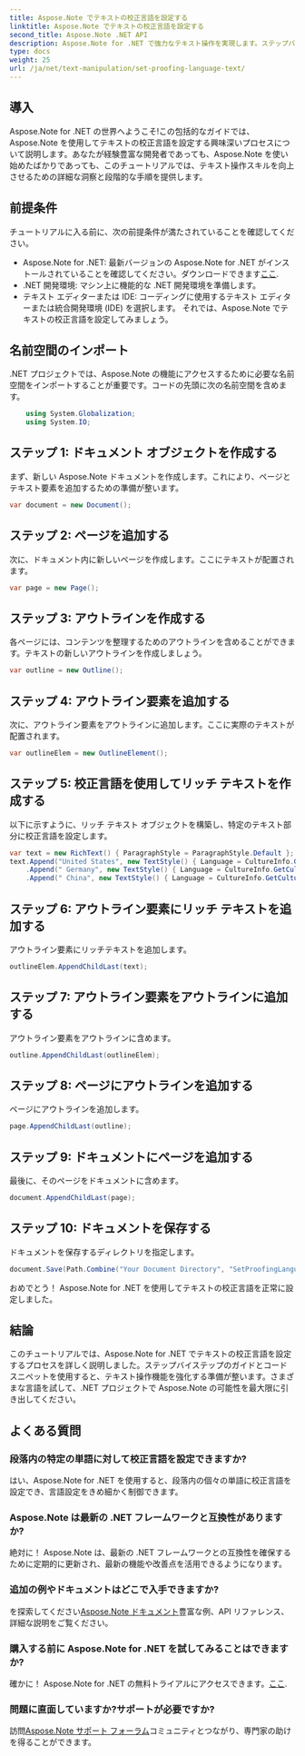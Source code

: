 ```yaml
---
title: Aspose.Note でテキストの校正言語を設定する
linktitle: Aspose.Note でテキストの校正言語を設定する
second_title: Aspose.Note .NET API
description: Aspose.Note for .NET で強力なテキスト操作を実現します。ステップバイステップのガイダンスに従って、校正言語を簡単に設定できます。今すぐ .NET プロジェクトを強化してください。
type: docs
weight: 25
url: /ja/net/text-manipulation/set-proofing-language-text/
---
```

## 導入
Aspose.Note for .NET の世界へようこそ!この包括的なガイドでは、Aspose.Note を使用してテキストの校正言語を設定する興味深いプロセスについて説明します。あなたが経験豊富な開発者であっても、Aspose.Note を使い始めたばかりであっても、このチュートリアルでは、テキスト操作スキルを向上させるための詳細な洞察と段階的な手順を提供します。
## 前提条件
チュートリアルに入る前に、次の前提条件が満たされていることを確認してください。
-  Aspose.Note for .NET: 最新バージョンの Aspose.Note for .NET がインストールされていることを確認してください。ダウンロードできます[ここ](https://releases.aspose.com/note/net/).
- .NET 開発環境: マシン上に機能的な .NET 開発環境を準備します。
- テキスト エディターまたは IDE: コーディングに使用するテキスト エディターまたは統合開発環境 (IDE) を選択します。
それでは、Aspose.Note でテキストの校正言語を設定してみましょう。
## 名前空間のインポート
.NET プロジェクトでは、Aspose.Note の機能にアクセスするために必要な名前空間をインポートすることが重要です。コードの先頭に次の名前空間を含めます。
```csharp
    using System.Globalization;
    using System.IO;
```
## ステップ 1: ドキュメント オブジェクトを作成する
まず、新しい Aspose.Note ドキュメントを作成します。これにより、ページとテキスト要素を追加するための準備が整います。
```csharp
var document = new Document();
```
## ステップ 2: ページを追加する
次に、ドキュメント内に新しいページを作成します。ここにテキストが配置されます。
```csharp
var page = new Page();
```
## ステップ 3: アウトラインを作成する
各ページには、コンテンツを整理するためのアウトラインを含めることができます。テキストの新しいアウトラインを作成しましょう。
```csharp
var outline = new Outline();
```
## ステップ 4: アウトライン要素を追加する
次に、アウトライン要素をアウトラインに追加します。ここに実際のテキストが配置されます。
```csharp
var outlineElem = new OutlineElement();
```
## ステップ 5: 校正言語を使用してリッチ テキストを作成する
以下に示すように、リッチ テキスト オブジェクトを構築し、特定のテキスト部分に校正言語を設定します。
```csharp
var text = new RichText() { ParagraphStyle = ParagraphStyle.Default };
text.Append("United States", new TextStyle() { Language = CultureInfo.GetCultureInfo("en-US") })
    .Append(" Germany", new TextStyle() { Language = CultureInfo.GetCultureInfo("de-DE") })
    .Append(" China", new TextStyle() { Language = CultureInfo.GetCultureInfo("zh-CN") });
```
## ステップ 6: アウトライン要素にリッチ テキストを追加する
アウトライン要素にリッチテキストを追加します。
```csharp
outlineElem.AppendChildLast(text);
```
## ステップ 7: アウトライン要素をアウトラインに追加する
アウトライン要素をアウトラインに含めます。
```csharp
outline.AppendChildLast(outlineElem);
```
## ステップ 8: ページにアウトラインを追加する
ページにアウトラインを追加します。
```csharp
page.AppendChildLast(outline);
```
## ステップ 9: ドキュメントにページを追加する
最後に、そのページをドキュメントに含めます。
```csharp
document.AppendChildLast(page);
```
## ステップ 10: ドキュメントを保存する
ドキュメントを保存するディレクトリを指定します。
```csharp
document.Save(Path.Combine("Your Document Directory", "SetProofingLanguageForText.one"));
```
おめでとう！ Aspose.Note for .NET を使用してテキストの校正言語を正常に設定しました。
## 結論
このチュートリアルでは、Aspose.Note for .NET でテキストの校正言語を設定するプロセスを詳しく説明しました。ステップバイステップのガイドとコード スニペットを使用すると、テキスト操作機能を強化する準備が整います。さまざまな言語を試して、.NET プロジェクトで Aspose.Note の可能性を最大限に引き出してください。

## よくある質問
### 段落内の特定の単語に対して校正言語を設定できますか?
はい、Aspose.Note for .NET を使用すると、段落内の個々の単語に校正言語を設定でき、言語設定をきめ細かく制御できます。
### Aspose.Note は最新の .NET フレームワークと互換性がありますか?
絶対に！ Aspose.Note は、最新の .NET フレームワークとの互換性を確保するために定期的に更新され、最新の機能や改善点を活用できるようになります。
### 追加の例やドキュメントはどこで入手できますか?
を探索してください[Aspose.Note ドキュメント](https://reference.aspose.com/note/net/)豊富な例、API リファレンス、詳細な説明をご覧ください。
### 購入する前に Aspose.Note for .NET を試してみることはできますか?
確かに！ Aspose.Note for .NET の無料トライアルにアクセスできます。[ここ](https://releases.aspose.com/).
### 問題に直面していますか?サポートが必要ですか?
訪問[Aspose.Note サポート フォーラム](https://forum.aspose.com/c/note/28)コミュニティとつながり、専門家の助けを得ることができます。